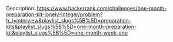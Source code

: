 Description:
https://www.hackerrank.com/challenges/one-month-preparation-kit-lonely-integer/problem?h_l=interview&playlist_slugs%5B%5D=preparation-kits&playlist_slugs%5B%5D=one-month-preparation-kit&playlist_slugs%5B%5D=one-month-week-one